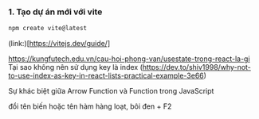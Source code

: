 ### 1. Tạo dự án mới với vite

```bash
npm create vite@latest
```

(link:)[https://vitejs.dev/guide/]

https://kungfutech.edu.vn/cau-hoi-phong-van/usestate-trong-react-la-gi
Tại sao không nên sử dụng key là index (https://dev.to/shiv1998/why-not-to-use-index-as-key-in-react-lists-practical-example-3e66)

Sự khác biệt giữa Arrow Function và Function trong JavaScript

đổi tên biến hoặc tên hàm hàng loạt, bôi đen + F2
